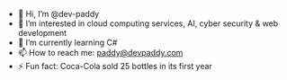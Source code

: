 - 👋 Hi, I’m @dev-paddy
- 👀 I’m interested in cloud computing services, AI, cyber security & web development
- 🌱 I’m currently learning C#
- 📫 How to reach me: paddy@devpaddy.com
- ⚡ Fun fact: Coca-Cola sold 25 bottles in its first year

<!---
dev-paddy/dev-paddy is a ✨ special ✨ repository because its `README.md` (this file) appears on your GitHub profile.
You can click the Preview link to take a look at your changes.
--->
